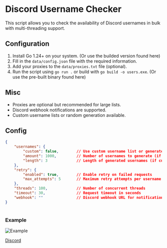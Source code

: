 # Discord Username Checker
This script allows you to check the availability of Discord usernames in bulk with multi-threading support.

## Configuration
1. Install Go 1.24+ on your system. (Or use the builded version found here)
2. Fill in the `data/config.json` file with the required information.
3. Add your proxies to the `data/proxies.txt` file (optional).
4. Run the script using `go run .` or build with `go build -o users.exe`. (Or use the pre-built binary found here)

## Misc
- Proxies are optional but recommended for large lists.
- Discord webhook notifications are supported.
- Custom username lists or random generation available.

## Config
```json
{
    "usernames": {
        "custom": false,        // Use custom username list or generate random
        "amount": 1000,         // Number of usernames to generate (if custom=false)
        "length": 3             // Length of generated usernames (if custom=false)
    },
    "retry": {
        "enabled": true,        // Enable retry on failed requests
        "max_attempts": 5       // Maximum retry attempts per username
    },
    "threads": 100,             // Number of concurrent threads
    "timeout": 30,              // Request timeout in seconds
    "webhook": ""               // Discord webhook URL for notifications on valid usernames
}
```

#
### Example
![Example](https://i.imgur.com/d7IlP8P.png)

[Discord](https://discord.gg/undesync)
